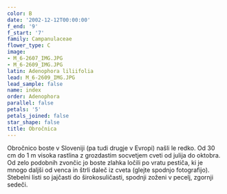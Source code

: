 ```yaml
---
color: B
date: '2002-12-12T00:00:00'
f_end: '9'
f_start: '7'
family: Campanulaceae
flower_type: C
image:
- M_6-2607_IMG.JPG
- M_6-2609_IMG.JPG
latin: Adenophora liliifolia
lead: M_6-2609_IMG.JPG
lead_sample: false
name: index
order: Adenophora
parallel: false
petals: '5'
petals_joined: false
star_shape: false
title: Obročnica
---
```

Obročnico boste v Sloveniji (pa tudi drugje v Evropi) našli le redko. Od 30 cm do 1 m visoka rastlina z grozdastim socvetjem cveti od julija do oktobra. Od zelo podobnih zvončic jo boste zlahka ločili po vratu pestiča, ki je mnogo daljši od venca in štrli daleč iz cveta (glejte spodnjo fotografijo). Stebelni listi so jajčasti do širokosuličasti, spodnji zoženi v pecelj, zgornji sedeči.
